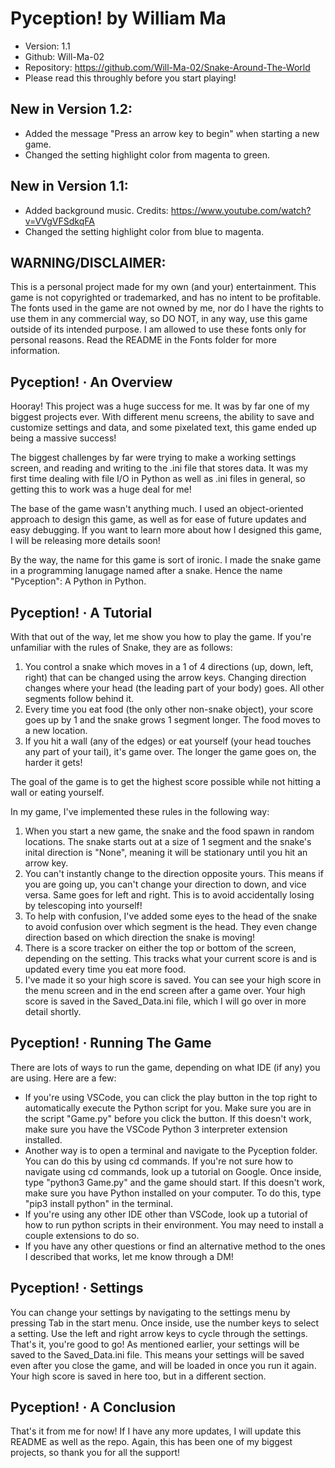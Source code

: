 # Pyception! by William Ma 
- Version: 1.1
- Github: Will-Ma-02
- Repository: https://github.com/Will-Ma-02/Snake-Around-The-World
- Please read this throughly before you start playing!

## New in Version 1.2:
- Added the message "Press an arrow key to begin" when starting a new game.
- Changed the setting highlight color from magenta to green.

## New in Version 1.1:
- Added background music. Credits: https://www.youtube.com/watch?v=VVgVFSdkqFA
- Changed the setting highlight color from blue to magenta.

## WARNING/DISCLAIMER: 
This is a personal project made for my own (and your) entertainment. This game is not copyrighted or 
trademarked, and has no intent to be profitable. The fonts used in the game are not owned by me, nor do 
I have the rights to use them in any commercial way, so DO NOT, in any way, use this game outside of 
its intended purpose. I am allowed to use these fonts only for personal reasons. Read the README in the 
Fonts folder for more information.

## Pyception! · An Overview 
Hooray! This project was a huge success for me. It was by far one of my biggest projects 
ever. With different menu screens, the ability to save and customize settings and data, 
and some pixelated text, this game ended up being a massive success! 

The biggest challenges by far were trying to make a working settings screen, and reading
and writing to the .ini file that stores data. It was my first time dealing with file
I/O in Python as well as .ini files in general, so getting this to work was a huge deal for
me! 

The base of the game wasn't anything much. I used an object-oriented approach to design
this game, as well as for ease of future updates and easy debugging. If you want to learn
more about how I designed this game, I will be releasing more details soon!

By the way, the name for this game is sort of ironic. I made the snake game in a programming
lanugage named after a snake. Hence the name "Pyception": A Python in Python.

## Pyception! · A Tutorial 
With that out of the way, let me show you how to play the game. If you're unfamiliar with 
the rules of Snake, they are as follows:

1. You control a snake which moves in a 1 of 4 directions (up, down, left, right) that can be 
changed using the arrow keys. Changing direction changes where your head (the leading part of
your body) goes. All other segments follow behind it.
2. Every time you eat food (the only other non-snake object), your score goes up by 1 and the 
snake grows 1 segment longer. The food moves to a new location.
3. If you hit a wall (any of the edges) or eat yourself (your head touches any part of your 
tail), it's game over. The longer the game goes on, the harder it gets!

The goal of the game is to get the highest score possible while not hitting a wall or eating
yourself. 

In my game, I've implemented these rules in the following way:
1. When you start a new game, the snake and the food spawn in random locations. The snake 
starts out at a size of 1 segment and the snake's inital direction is "None", meaning it will 
be stationary until you hit an arrow key.
2. You can't instantly change to the direction opposite yours. This means if you are going up, 
you can't change your direction to down, and vice versa. Same goes for left and right. This is 
to avoid accidentally losing by telescoping into yourself!
3. To help with confusion, I've added some eyes to the head of the snake to avoid confusion
over which segment is the head. They even change direction based on which direction the snake
is moving!
4. There is a score tracker on either the top or bottom of the screen, depending on the setting.
This tracks what your current score is and is updated every time you eat more food.
5. I've made it so your high score is saved. You can see your high score in the menu screen and
in the end screen after a game over. Your high score is saved in the Saved_Data.ini file, which
I will go over in more detail shortly.


## Pyception! · Running The Game
There are lots of ways to run the game, depending on what IDE (if any) you are using. Here are a
few:
- If you're using VSCode, you can click the play button in the top right to automatically execute the
Python script for you. Make sure you are in the script "Game.py" before you click the button. If this
doesn't work, make sure you have the VSCode Python 3 interpreter extension installed.
- Another way is to open a terminal and navigate to the Pyception folder. You can do this by using
cd commands. If you're not sure how to navigate using cd commands, look up a tutorial on Google. Once 
inside, type "python3 Game.py" and the game should start. If this doesn't work, make sure you have 
Python installed on your computer. To do this, type "pip3 install python" in the terminal.
- If you're using any other IDE other than VSCode, look up a tutorial of how to run python scripts in 
their environment. You may need to install a couple extensions to do so.
- If you have any other questions or find an alternative method to the ones I described that works, let
me know through a DM!

## Pyception! · Settings 
You can change your settings by navigating to the settings menu by pressing Tab in the start menu. Once 
inside, use the number keys to select a setting. Use the left and right arrow keys to cycle through the 
settings. That's it, you're good to go! As mentioned earlier, your settings will be saved to the 
Saved_Data.ini file. This means your settings will be saved even after you close the game, and will
be loaded in once you run it again. Your high score is saved in here too, but in a different section.

## Pyception! · A Conclusion
That's it from me for now! If I have any more updates, I will update this README as well as the repo.
Again, this has been one of my biggest projects, so thank you for all the support! 

